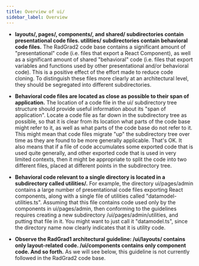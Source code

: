 ```yaml
---
title: Overview of ui/
sidebar_label: Overview
---
```


 * **layouts/, pages/, components/, and shared/ subdirectories contain presentational code files. utilities/ subdirectories contain behavioral code files.** The RadGrad2 code base contains a significant amount of "presentational" code (i.e. files that export a React Component), as well as a significant amount of shared "behavioral" code (i.e. files that export variables and functions used by other presentational and/or behavioral code). This is a positive effect of the effort made to reduce code cloning. To distinguish these files more clearly at an architectural level, they should be segregated into different subdirectories.

  * **Behavioral code files are located as close as possible to their span of application.** The location of a code file in the ui/ subdirectory tree structure should provide useful information about its "span of application".  Locate a code file as far down in the subdirectory tree as possible, so that it is clear from its location what parts of the code base might refer to it, as well as what parts of the code base do not refer to it.  This might mean that code files migrate "up" the subdirectory tree over time as they are found to be more generally applicable. That's OK.  It also means that if a file of code accumulates some exported code that is used quite generally, and other exported code that is used in very limited contexts, then it might be appropriate to split the code into two different files, placed at different points in the subdirectory tree.

  * **Behavioral code relevant to a single directory is located in a subdirectory called utilities/.**  For example, the directory ui/pages/admin contains a large number of presentational code files exporting React components, along with a single file of utilities called "datamodel-utilities.ts". Assuming that this file contains code used only by the components in ui/pages/admin, then conforming to the guidelines requires creating a new subdirectory /ui/pages/admin/utilities, and putting that file in it.  You might want to just call it "datamodel.ts", since the directory name now clearly indicates that it is utility code.

  * **Observe the RadGrad1 architectural guideline:  /ui/layouts/ contains only layout-related code. /ui/components contains only component code. And so forth.**  As we will see below, this guideline is not currently followed in the RadGrad2 code base.